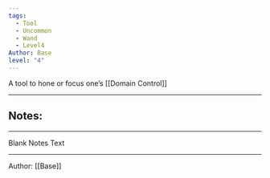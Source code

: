 ```yaml
---
tags:
  - Tool
  - Uncommon
  - Wand
  - Level4
Author: Base
level: "4"
---
```

A tool to hone or focus one’s [[Domain Control]]
- - -
## Notes:<br>
- - - 
Blank Notes Text
- - -
Author: [[Base]]
